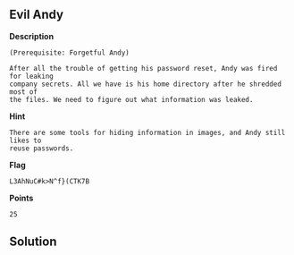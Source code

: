 ## Evil Andy

__Description__

```
(Prerequisite: Forgetful Andy)

After all the trouble of getting his password reset, Andy was fired for leaking
company secrets. All we have is his home directory after he shredded most of
the files. We need to figure out what information was leaked.
```

__Hint__

```
There are some tools for hiding information in images, and Andy still likes to
reuse passwords.
```

__Flag__

```
L3AhNuC#k>N^f}(CTK7B
```

__Points__

```
25
```

## Solution


